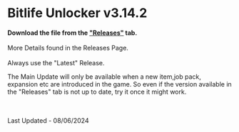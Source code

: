 # Bitlife Unlocker v3.14.2

**Download the file from the ["Releases"](https://github.com/zeropse/bitlife-unlocker/releases/tag/3.14.2) tab.** <br><br> More Details found in the Releases Page. <br><br> Always use the "Latest" Release.


The Main Update will only be available when a new item,job pack, expansion etc are introduced in the game. So even if the version available in the "Releases" tab is not up to date, try it once it might work.

<br><br>
Last Updated - 08/06/2024
